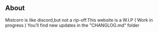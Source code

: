 ## About

Mistcorn is like discord,but not a rip-off.This website is a W.I.P ( Work in progress )
You'll find new updates in the "CHANGLOG.md" folder




